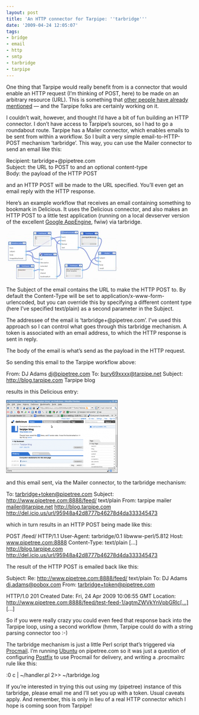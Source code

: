 ```yaml
---
layout: post
title: 'An HTTP connector for Tarpipe: ''tarbridge'''
date: '2009-04-24 12:05:07'
tags:
- bridge
- email
- http
- smtp
- tarbridge
- tarpipe
---
```



One thing that Tarpipe would really benefit from is a connector that would enable an HTTP request (I’m thinking of POST, here) to be made on an arbitrary resource (URL). This is something that [other people have already mentioned](http://getsatisfaction.com/tarpipe/topics/a_rest_connector) — and the Tarpipe folks are certainly working on it.

I couldn’t wait, however, and thought I’d have a bit of fun building an HTTP connector. I don’t have access to Tarpipe’s sources, so I had to go a roundabout route. Tarpipe has a Mailer connector, which enables emails to be sent from within a workflow. So I built a very simple email-to-HTTP-POST mechanism ‘tarbridge’. This way, you can use the Mailer connector to send an email like this:

Recipient: tarbridge+<token>@pipetree.com  
 Subject: the URL to POST to and an optional content-type  
 Body: the payload of the HTTP POST

and an HTTP POST will be made to the URL specified. You’ll even get an email reply with the HTTP response.

Here’s an example workflow that receives an email containing something to bookmark in Delicious. It uses the Delicious connector, and also makes an HTTP POST to a little test application (running on a local devserver version of the excellent [Google AppEngine](http://code.google.com/appengine/), fwiw) via tarbridge.

[![Workflow using tarbridge](/content/images/2009/04/tarpipebridgetest1-300x134.jpg "Workflow using tarbridge")](http://www.flickr.com/photos/qmacro/3470773120/)

The Subject of the email contains the URL to make the HTTP POST to. By default the Content-Type will be set to application/x-www-form-urlencoded, but you can override this by specifying a different content type (here I’ve specified text/plain) as a second parameter in the Subject.

The addressee of the email is ‘tarbridge+<some token>@pipetree.com’. I’ve used this approach so I can control what goes through this tarbridge mechanism. A token is associated with an email address, to which the HTTP response is sent in reply.

The body of the email is what’s send as the payload in the HTTP request.

So sending this email to the Tarpipe workflow above:

From: DJ Adams <dj@pipetree.com> To: bury69xxxx@tarpipe.net Subject: http://blog.tarpipe.com Tarpipe blog

results in this Delicious entry:

[![Tarpipe Blog URL on Delicious](/content/images/2009/04/tarpipeblogurlondelicious-300x196.png "Tarpipe Blog URL on Delicious")](http://delicious.com/url/95948a42d8777b46278d4da333345473)

and this email sent, via the Mailer connector, to the tarbridge mechanism:

To: tarbridge+token@pipetree.com Subject: http://www.pipetree.com:8888/feed/ text/plain From: tarpipe mailer <mailer@tarpipe.net> http://blog.tarpipe.com http://del.icio.us/url/95948a42d8777b46278d4da333345473

which in turn results in an HTTP POST being made like this:

POST /feed/ HTTP/1.1 User-Agent: tarbridge/0.1 libwww-perl/5.812 Host: www.pipetree.com:8888 Content-Type: text/plain [...] http://blog.tarpipe.com http://del.icio.us/url/95948a42d8777b46278d4da333345473

The result of the HTTP POST is emailed back like this:

Subject: Re: http://www.pipetree.com:8888/feed/ text/plain To: DJ Adams <dj.adams@pobox.com> From: tarbridge+token@pipetree.com

HTTP/1.0 201 Created Date: Fri, 24 Apr 2009 10:06:55 GMT Location: http://www.pipetree.com:8888/feed/test-feed-1/agtmZWVkYnVpbGRlc[...] [...]

So if you were really crazy you could even feed that response back into the Tarpipe loop, using a second workflow (hmm, Tarpipe could do with a string parsing connector too :-)

The tarbridge mechanism is just a little Perl script that’s triggered via [Procmail](http://www.procmail.org). I’m running [Ubuntu](http://www.ubuntu.com) on pipetree.com so it was just a question of configuring [Postfix](http://www.postfix.org) to use Procmail for delivery, and writing a .procmailrc rule like this:

:0 c | ~/handler.pl 2>> ~/tarbridge.log

If you’re interested in trying this out using my (pipetree) instance of this tarbridge, please email me and I’ll set you up with a token. Usual caveats apply. And remember, this is only in lieu of a real HTTP connector which I hope is coming soon from Tarpipe!


